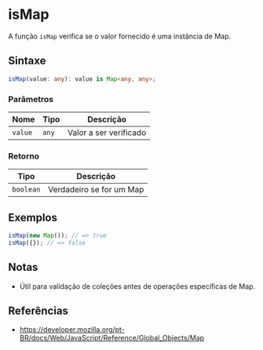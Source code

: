 # isMap

A função `isMap` verifica se o valor fornecido é uma instância de Map.

## Sintaxe

```typescript
isMap(value: any): value is Map<any, any>;
```

### Parâmetros

| Nome    | Tipo    | Descrição                |
|---------|---------|--------------------------|
| `value` | `any`   | Valor a ser verificado   |

### Retorno

| Tipo      | Descrição                                 |
|-----------|-------------------------------------------|
| `boolean` | Verdadeiro se for um Map                  |

## Exemplos

```typescript
isMap(new Map()); // => true
isMap({}); // => false
```

## Notas

* Útil para validação de coleções antes de operações específicas de Map.

## Referências

* https://developer.mozilla.org/pt-BR/docs/Web/JavaScript/Reference/Global_Objects/Map